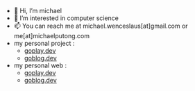 - 👋 Hi, I’m michael
- 👀 I’m interested in computer science
- 📫 You can reach me at michael.wenceslaus[at]gmail.com or me[at]michaelputong.com
- my personal project :
  -  [goplay.dev](https://github.com/goplay-dev)
  -  [goblog.dev](https://github.com/goblog-dev)
- my personal web :
  -  [goplay.dev](https://goplay.dev)
  -  [goblog.dev](https://goblog.dev)

<!---
michaelwp/michaelwp is a ✨ special ✨ repository because its `README.md` (this file) appears on your GitHub profile.
You can click the Preview link to take a look at your changes.
--->
